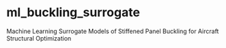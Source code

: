 # ml_buckling_surrogate
Machine Learning Surrogate Models of Stiffened Panel Buckling for Aircraft Structural Optimization
